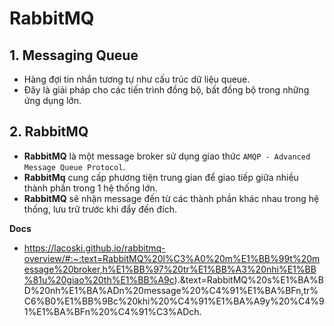 # RabbitMQ
## 1. Messaging Queue
- Hàng đợi tin nhắn tương tự như cấu trúc dữ liệu queue.
- Đây là giải pháp cho các tiến trình đồng bộ, bất đồng bộ trong những ứng dụng lớn.

## 2. RabbitMQ
- **RabbitMQ** là một message broker sử dụng giao thức `AMQP - Advanced Message Queue Protocol`.
- **RabbitMq** cung cấp phương tiện trung gian để giao tiếp giữa nhiều thành phần trong 1 hệ thống lớn.
- **RabbitMQ** sẽ nhận message đến từ các thành phần khác nhau trong hệ thống, lưu trữ trước khi đẩy đến đích.

__Docs__
- https://lacoski.github.io/rabbitmq-overview/#:~:text=RabbitMQ%20l%C3%A0%20m%E1%BB%99t%20message%20broker,h%E1%BB%97%20tr%E1%BB%A3%20nhi%E1%BB%81u%20giao%20th%E1%BB%A9c).&text=RabbitMQ%20s%E1%BA%BD%20nh%E1%BA%ADn%20message%20%C4%91%E1%BA%BFn,tr%C6%B0%E1%BB%9Bc%20khi%20%C4%91%E1%BA%A9y%20%C4%91%E1%BA%BFn%20%C4%91%C3%ADch.